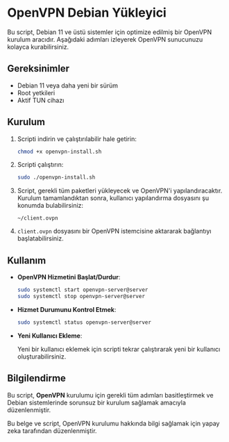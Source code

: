 # OpenVPN Debian Yükleyici

Bu script, Debian 11 ve üstü sistemler için optimize edilmiş bir OpenVPN kurulum aracıdır. Aşağıdaki adımları izleyerek OpenVPN sunucunuzu kolayca kurabilirsiniz.

## Gereksinimler

- Debian 11 veya daha yeni bir sürüm
- Root yetkileri
- Aktif TUN cihazı

## Kurulum

1. Scripti indirin ve çalıştırılabilir hale getirin:

   ```bash
   chmod +x openvpn-install.sh
   ```

2. Scripti çalıştırın:

   ```bash
   sudo ./openvpn-install.sh
   ```

3. Script, gerekli tüm paketleri yükleyecek ve OpenVPN'i yapılandıracaktır. Kurulum tamamlandıktan sonra, kullanıcı yapılandırma dosyasını şu konumda bulabilirsiniz:

   ```
   ~/client.ovpn
   ```

4. `client.ovpn` dosyasını bir OpenVPN istemcisine aktararak bağlantıyı başlatabilirsiniz.

## Kullanım

- **OpenVPN Hizmetini Başlat/Durdur**:

   ```bash
   sudo systemctl start openvpn-server@server
   sudo systemctl stop openvpn-server@server
   ```

- **Hizmet Durumunu Kontrol Etmek**:

   ```bash
   sudo systemctl status openvpn-server@server
   ```

- **Yeni Kullanıcı Ekleme**:

   Yeni bir kullanıcı eklemek için scripti tekrar çalıştırarak yeni bir kullanıcı oluşturabilirsiniz.

## Bilgilendirme

Bu script, **OpenVPN** kurulumu için gerekli tüm adımları basitleştirmek ve Debian sistemlerinde sorunsuz bir kurulum sağlamak amacıyla düzenlenmiştir.

Bu belge ve script, OpenVPN kurulumu hakkında bilgi sağlamak için yapay zeka tarafından düzenlenmiştir. 
